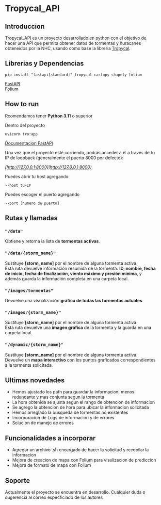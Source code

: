 # Tropycal_API

##  Introduccion
Tropycal_API es un proyecto desarrollado en python con el objetivo de hacer una API que permita obtener datos de tormentas y huracanes obteneidos por la NHC, usando como base la libreria [Tropycal](https://tropycal.github.io/tropycal/).

## Librerias y Dependencias

```
pip install "fastapi[standard]" tropycal cartopy shapely folium
```

[FastAPI](https://fastapi.tiangolo.com/#run-it)  
[Folium](https://python-visualization.github.io/folium/latest/)

## How to run 
Rcomendamos tener **Python 3.11** o superior

Dentro del proyecto
```
uvicorn tro:app
```
[Documentacion FastAPI](https://fastapi.tiangolo.com/#run-it)

Una vez que el proyecto esté corriendo, podrás acceder a él a través de tu IP de loopback (generalmente el puerto 8000 por defecto): 

*[http://127.0.0.1:8000](http://127.0.0.1:8000)*

Puedes abrir tu host agregando
```
--host tu-IP
```

Puedes escoger el puerto agregando
```
--port [numero de puerto]
```

## Rutas y llamadas

### `"/data"`
Obtiene y retorna la lista de **tormentas activas**.

### `"/data/{storm_name}"`
Sustituye **[storm_name]** por el nombre de alguna tormenta activa.  
Esta ruta devuelve información resumida de la tormenta: **ID, nombre, fecha de inicio, fecha de finalización, viento máximo y presión mínima**, y además guarda la información completa en una carpeta local.

### `"/images/tormentas"`
Devuelve una visualización **gráfica de todas las tormentas actuales**.

### `"/images/{storm_name}"`
Sustituye **[storm_name]** por el nombre de alguna tormenta activa.  
Esta ruta devuelve una **imagen gráfica** de la tormenta y la guarda en una carpeta local.

### `"/dynamic/{storm_name}"`
Sustituye **[storm_name]** por el nombre de alguna tormenta activa.  
Devuelve un **mapa interactivo** con los puntos graficados correspondientes a la tormenta solicitada.

## Ultimas novedades 
* Hemos ajustado los path para guardar la informacion, menos redundante y mas conjunta segun la tormenta
* La hora obtenida se ajusta segun el rango de obtencion de informacion
* Se agrego la obtencion de hora para ubicar la informacion solicitada
* Hemos arreglado la busqueda de tormentas no existentes
* Incorporacion de Logs de informacion y de errores
* Solucion de manejo de errores

## Funcionalidades a incorporar
* Agregar un archivo .sh encargado de hacer la solicitud y recopilar la informacion 
* Mejora de creacion de mapa con Folium para visulizacion de prediccion
* Mejora de formato de mapa con Folium

## Soporte 
Actualmente el proyecto se encuentra en desarrollo. Cualquier duda o sugerencia al correo especficiado de los autores